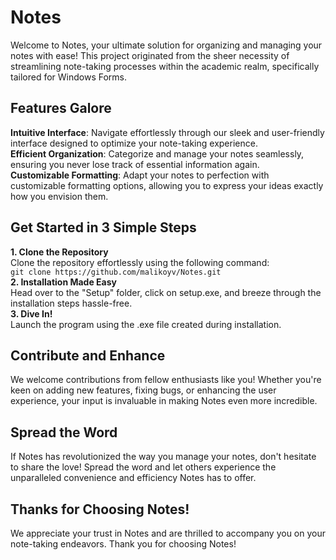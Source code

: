 # Notes
Welcome to Notes, your ultimate solution for organizing and managing your notes with ease! This project originated from the sheer necessity of streamlining note-taking processes within the academic realm, specifically tailored for Windows Forms.

## Features Galore
**Intuitive Interface**: Navigate effortlessly through our sleek and user-friendly interface designed to optimize your note-taking experience.\
**Efficient Organization**: Categorize and manage your notes seamlessly, ensuring you never lose track of essential information again.\
**Customizable Formatting**: Adapt your notes to perfection with customizable formatting options, allowing you to express your ideas exactly how you envision them.

## Get Started in 3 Simple Steps
**1. Clone the Repository**\
Clone the repository effortlessly using the following command:\
`git clone https://github.com/malikoyv/Notes.git` \
**2. Installation Made Easy**\
Head over to the "Setup" folder, click on setup.exe, and breeze through the installation steps hassle-free.\
**3. Dive In!**\
Launch the program using the .exe file created during installation.

## Contribute and Enhance
We welcome contributions from fellow enthusiasts like you! Whether you're keen on adding new features, fixing bugs, or enhancing the user experience, your input is invaluable in making Notes even more incredible.
## Spread the Word
If Notes has revolutionized the way you manage your notes, don't hesitate to share the love! Spread the word and let others experience the unparalleled convenience and efficiency Notes has to offer.
## Thanks for Choosing Notes!
We appreciate your trust in Notes and are thrilled to accompany you on your note-taking endeavors. Thank you for choosing Notes!
